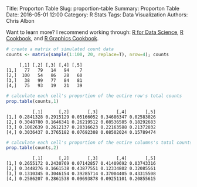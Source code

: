 Title: Proporton Table
Slug: proportion-table
Summary: Proporton Table
Date: 2016-05-01 12:00
Category: R Stats
Tags: Data Visualization
Authors: Chris Albon


Want to learn more? I recommend working through: [R for Data Science](http://amzn.to/2myxnhi), [R Cookbook](http://amzn.to/2lF6hkb), and [R Graphics Cookbook](http://amzn.to/2m0fcPL).


```R
# create a matrix of simulated count data
counts <- matrix(sample(1:100, 20, replace=T), nrow=4); counts
```




         [,1] [,2] [,3] [,4] [,5]
    [1,]   77   79   14   94    7
    [2,]  100   54   86   28   60
    [3,]   38   99   77   84   81
    [4,]   75   93   19   21   39




```R
# calculate each cell's proportion of the entire row's total counts
prop.table(counts,1)
```




              [,1]      [,2]       [,3]       [,4]       [,5]
    [1,] 0.2841328 0.2915129 0.05166052 0.34686347 0.02583026
    [2,] 0.3048780 0.1646341 0.26219512 0.08536585 0.18292683
    [3,] 0.1002639 0.2612137 0.20316623 0.22163588 0.21372032
    [4,] 0.3036437 0.3765182 0.07692308 0.08502024 0.15789474




```R
# calculate each cell's proportion of the entire columns's total counts
prop.table(counts,2)
```




              [,1]      [,2]       [,3]       [,4]       [,5]
    [1,] 0.2655172 0.2430769 0.07142857 0.41409692 0.03743316
    [2,] 0.3448276 0.1661538 0.43877551 0.12334802 0.32085561
    [3,] 0.1310345 0.3046154 0.39285714 0.37004405 0.43315508
    [4,] 0.2586207 0.2861538 0.09693878 0.09251101 0.20855615
